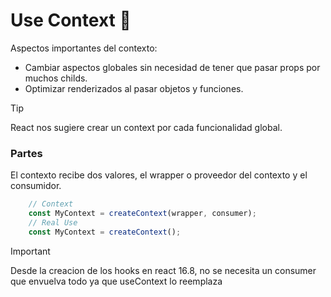 # Use Context :pencil:

Aspectos importantes del contexto:

* Cambiar aspectos globales sin necesidad de tener que pasar props por muchos childs.
* Optimizar renderizados al pasar objetos y funciones.

> [!TIP]
> React nos sugiere crear un context por cada funcionalidad global.

### Partes
El contexto recibe dos valores, el wrapper o proveedor del contexto y el consumidor.

```jsx
    // Context 
    const MyContext = createContext(wrapper, consumer);
    // Real Use
    const MyContext = createContext();
```

> [!IMPORTANT]
> Desde la creacion de los hooks en react 16.8, no se necesita un consumer que envuelva todo ya que useContext lo reemplaza